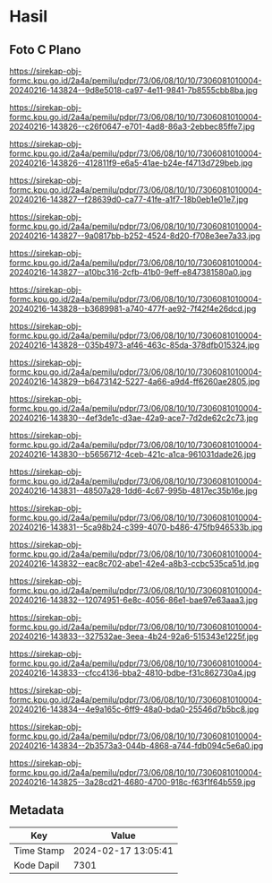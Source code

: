 # Hasil

## Foto C Plano

https://sirekap-obj-formc.kpu.go.id/2a4a/pemilu/pdpr/73/06/08/10/10/7306081010004-20240216-143824--9d8e5018-ca97-4e11-9841-7b8555cbb8ba.jpg

https://sirekap-obj-formc.kpu.go.id/2a4a/pemilu/pdpr/73/06/08/10/10/7306081010004-20240216-143826--c26f0647-e701-4ad8-86a3-2ebbec85ffe7.jpg

https://sirekap-obj-formc.kpu.go.id/2a4a/pemilu/pdpr/73/06/08/10/10/7306081010004-20240216-143826--412811f9-e6a5-41ae-b24e-f4713d729beb.jpg

https://sirekap-obj-formc.kpu.go.id/2a4a/pemilu/pdpr/73/06/08/10/10/7306081010004-20240216-143827--f28639d0-ca77-41fe-a1f7-18b0eb1e01e7.jpg

https://sirekap-obj-formc.kpu.go.id/2a4a/pemilu/pdpr/73/06/08/10/10/7306081010004-20240216-143827--9a0817bb-b252-4524-8d20-f708e3ee7a33.jpg

https://sirekap-obj-formc.kpu.go.id/2a4a/pemilu/pdpr/73/06/08/10/10/7306081010004-20240216-143827--a10bc316-2cfb-41b0-9eff-e847381580a0.jpg

https://sirekap-obj-formc.kpu.go.id/2a4a/pemilu/pdpr/73/06/08/10/10/7306081010004-20240216-143828--b3689981-a740-477f-ae92-7f42f4e26dcd.jpg

https://sirekap-obj-formc.kpu.go.id/2a4a/pemilu/pdpr/73/06/08/10/10/7306081010004-20240216-143828--035b4973-af46-463c-85da-378dfb015324.jpg

https://sirekap-obj-formc.kpu.go.id/2a4a/pemilu/pdpr/73/06/08/10/10/7306081010004-20240216-143829--b6473142-5227-4a66-a9d4-ff6260ae2805.jpg

https://sirekap-obj-formc.kpu.go.id/2a4a/pemilu/pdpr/73/06/08/10/10/7306081010004-20240216-143830--4ef3de1c-d3ae-42a9-ace7-7d2de62c2c73.jpg

https://sirekap-obj-formc.kpu.go.id/2a4a/pemilu/pdpr/73/06/08/10/10/7306081010004-20240216-143830--b5656712-4ceb-421c-a1ca-961031dade26.jpg

https://sirekap-obj-formc.kpu.go.id/2a4a/pemilu/pdpr/73/06/08/10/10/7306081010004-20240216-143831--48507a28-1dd6-4c67-995b-4817ec35b16e.jpg

https://sirekap-obj-formc.kpu.go.id/2a4a/pemilu/pdpr/73/06/08/10/10/7306081010004-20240216-143831--5ca98b24-c399-4070-b486-475fb946533b.jpg

https://sirekap-obj-formc.kpu.go.id/2a4a/pemilu/pdpr/73/06/08/10/10/7306081010004-20240216-143832--eac8c702-abe1-42e4-a8b3-ccbc535ca51d.jpg

https://sirekap-obj-formc.kpu.go.id/2a4a/pemilu/pdpr/73/06/08/10/10/7306081010004-20240216-143832--12074951-6e8c-4056-86e1-bae97e63aaa3.jpg

https://sirekap-obj-formc.kpu.go.id/2a4a/pemilu/pdpr/73/06/08/10/10/7306081010004-20240216-143833--327532ae-3eea-4b24-92a6-515343e1225f.jpg

https://sirekap-obj-formc.kpu.go.id/2a4a/pemilu/pdpr/73/06/08/10/10/7306081010004-20240216-143833--cfcc4136-bba2-4810-bdbe-f31c862730a4.jpg

https://sirekap-obj-formc.kpu.go.id/2a4a/pemilu/pdpr/73/06/08/10/10/7306081010004-20240216-143834--4e9a165c-6ff9-48a0-bda0-25546d7b5bc8.jpg

https://sirekap-obj-formc.kpu.go.id/2a4a/pemilu/pdpr/73/06/08/10/10/7306081010004-20240216-143834--2b3573a3-044b-4868-a744-fdb094c5e6a0.jpg

https://sirekap-obj-formc.kpu.go.id/2a4a/pemilu/pdpr/73/06/08/10/10/7306081010004-20240216-143825--3a28cd21-4680-4700-918c-f63f1f64b559.jpg


## Metadata

| Key        | Value               |
| ---------- | ------------------- |
| Time Stamp | 2024-02-17 13:05:41 |
| Kode Dapil | 7301                |



